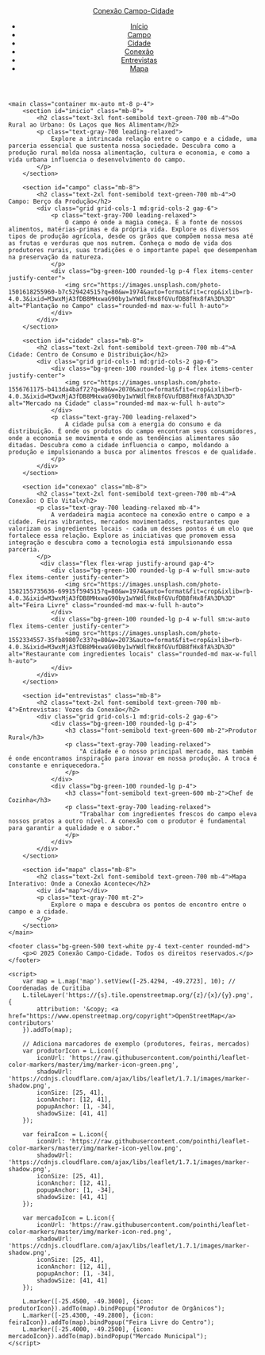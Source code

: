 <!DOCTYPE html>
<html lang="pt-BR">
<head>
    <meta charset="UTF-8">
    <meta name="viewport" content="width=device-width, initial-scale=1.0">
    <title>Conexão Campo-Cidade</title>
    <link href="https://fonts.googleapis.com/css2?family=Inter:wght@400;600;700&display=swap" rel="stylesheet">
    <script src="https://cdn.tailwindcss.com"></script>
    <style>
        /* Estilos personalizados para o mapa interativo (Leaflet) */
        #map {
            height: 400px;
            border-radius: 0.5rem;
            margin-bottom: 2rem;
        }
    </style>
    <link rel="stylesheet" href="https://unpkg.com/leaflet@1.7.1/dist/leaflet.css" />
    <script src="https://unpkg.com/leaflet@1.7.1/dist/leaflet.js"></script>
</head>
<body class="bg-gray-100 font-inter">
    <header class="bg-green-500 text-white py-4 flex justify-between items-center shadow-md sticky top-0 z-10 rounded-md">
        <div class="logo text-xl font-bold ml-4">
            <a href="#" class="hover:text-green-300 transition duration-300">Conexão Campo-Cidade</a>
        </div>
        <nav class="mr-4">
            <ul class="flex space-x-4">
                <li><a href="#inicio" class="hover:text-green-300 transition duration-300">Início</a></li>
                <li><a href="#campo" class="hover:text-green-300 transition duration-300">Campo</a></li>
                <li><a href="#cidade" class="hover:text-green-300 transition duration-300">Cidade</a></li>
                <li><a href="#conexao" class="hover:text-green-300 transition duration-300">Conexão</a></li>
                <li><a href="#entrevistas" class="hover:text-green-300 transition duration-300">Entrevistas</a></li>
                <li><a href="#mapa" class="hover:text-green-300 transition duration-300">Mapa</a></li>
            </ul>
        </nav>
    </header>

    <main class="container mx-auto mt-8 p-4">
        <section id="inicio" class="mb-8">
            <h2 class="text-3xl font-semibold text-green-700 mb-4">Do Rural ao Urbano: Os Laços que Nos Alimentam</h2>
            <p class="text-gray-700 leading-relaxed">
                Explore a intrincada relação entre o campo e a cidade, uma parceria essencial que sustenta nossa sociedade. Descubra como a produção rural molda nossa alimentação, cultura e economia, e como a vida urbana influencia o desenvolvimento do campo.
            </p>
        </section>

        <section id="campo" class="mb-8">
            <h2 class="text-2xl font-semibold text-green-700 mb-4">O Campo: Berço da Produção</h2>
            <div class="grid grid-cols-1 md:grid-cols-2 gap-6">
                <p class="text-gray-700 leading-relaxed">
                    O campo é onde a magia começa. É a fonte de nossos alimentos, matérias-primas e da própria vida. Explore os diversos tipos de produção agrícola, desde os grãos que compõem nossa mesa até as frutas e verduras que nos nutrem. Conheça o modo de vida dos produtores rurais, suas tradições e o importante papel que desempenham na preservação da natureza.
                </p>
                <div class="bg-green-100 rounded-lg p-4 flex items-center justify-center">
                    <img src="https://images.unsplash.com/photo-1501618255960-b7c529424515?q=80&w=1974&auto=format&fit=crop&ixlib=rb-4.0.3&ixid=M3wxMjA3fDB8MHxwaG90by1wYWdlfHx8fGVufDB8fHx8fA%3D%3D" alt="Plantação no Campo" class="rounded-md max-w-full h-auto">
                </div>
            </div>
        </section>

        <section id="cidade" class="mb-8">
            <h2 class="text-2xl font-semibold text-green-700 mb-4">A Cidade: Centro de Consumo e Distribuição</h2>
            <div class="grid grid-cols-1 md:grid-cols-2 gap-6">
                <div class="bg-green-100 rounded-lg p-4 flex items-center justify-center">
                    <img src="https://images.unsplash.com/photo-1556761175-b413da4baf72?q=80&w=2070&auto=format&fit=crop&ixlib=rb-4.0.3&ixid=M3wxMjA3fDB8MHxwaG90by1wYWdlfHx8fGVufDB8fHx8fA%3D%3D" alt="Mercado na Cidade" class="rounded-md max-w-full h-auto">
                </div>
                <p class="text-gray-700 leading-relaxed">
                    A cidade pulsa com a energia do consumo e da distribuição. É onde os produtos do campo encontram seus consumidores, onde a economia se movimenta e onde as tendências alimentares são ditadas. Descubra como a cidade influencia o campo, moldando a produção e impulsionando a busca por alimentos frescos e de qualidade.
                </p>
            </div>
        </section>

        <section id="conexao" class="mb-8">
            <h2 class="text-2xl font-semibold text-green-700 mb-4">A Conexão: O Elo Vital</h2>
            <p class="text-gray-700 leading-relaxed mb-4">
                A verdadeira magia acontece na conexão entre o campo e a cidade. Feiras vibrantes, mercados movimentados, restaurantes que valorizam os ingredientes locais - cada um desses pontos é um elo que fortalece essa relação. Explore as iniciativas que promovem essa integração e descubra como a tecnologia está impulsionando essa parceria.
            </p>
             <div class="flex flex-wrap justify-around gap-4">
                <div class="bg-green-100 rounded-lg p-4 w-full sm:w-auto flex items-center justify-center">
                    <img src="https://images.unsplash.com/photo-1582155735636-69915f594515?q=80&w=1974&auto=format&fit=crop&ixlib=rb-4.0.3&ixid=M3wxMjA3fDB8MHxwaG90by1wYWdlfHx8fGVufDB8fHx8fA%3D%3D" alt="Feira Livre" class="rounded-md max-w-full h-auto">
                </div>
                <div class="bg-green-100 rounded-lg p-4 w-full sm:w-auto flex items-center justify-center">
                    <img src="https://images.unsplash.com/photo-1552334557-35fb89807c33?q=80&w=2073&auto=format&fit=crop&ixlib=rb-4.0.3&ixid=M3wxMjA3fDB8MHxwaG90by1wYWdlfHx8fGVufDB8fHx8fA%3D%3D" alt="Restaurante com ingredientes locais" class="rounded-md max-w-full h-auto">
                </div>
            </div>
        </section>

        <section id="entrevistas" class="mb-8">
            <h2 class="text-2xl font-semibold text-green-700 mb-4">Entrevistas: Vozes da Conexão</h2>
            <div class="grid grid-cols-1 md:grid-cols-2 gap-6">
                <div class="bg-green-100 rounded-lg p-4">
                    <h3 class="font-semibold text-green-600 mb-2">Produtor Rural</h3>
                    <p class="text-gray-700 leading-relaxed">
                        "A cidade é o nosso principal mercado, mas também é onde encontramos inspiração para inovar em nossa produção. A troca é constante e enriquecedora."
                    </p>
                </div>
                <div class="bg-green-100 rounded-lg p-4">
                    <h3 class="font-semibold text-green-600 mb-2">Chef de Cozinha</h3>
                    <p class="text-gray-700 leading-relaxed">
                        "Trabalhar com ingredientes frescos do campo eleva nossos pratos a outro nível. A conexão com o produtor é fundamental para garantir a qualidade e o sabor."
                    </p>
                </div>
            </div>
        </section>

        <section id="mapa" class="mb-8">
            <h2 class="text-2xl font-semibold text-green-700 mb-4">Mapa Interativo: Onde a Conexão Acontece</h2>
            <div id="map"></div>
            <p class="text-gray-700 mt-2">
                Explore o mapa e descubra os pontos de encontro entre o campo e a cidade.
            </p>
        </section>
    </main>

    <footer class="bg-green-500 text-white py-4 text-center rounded-md">
        <p>©️ 2025 Conexão Campo-Cidade. Todos os direitos reservados.</p>
    </footer>

    <script>
        var map = L.map('map').setView([-25.4294, -49.2723], 10); // Coordenadas de Curitiba
        L.tileLayer('https://{s}.tile.openstreetmap.org/{z}/{x}/{y}.png', {
            attribution: '&copy; <a href="https://www.openstreetmap.org/copyright">OpenStreetMap</a> contributors'
        }).addTo(map);

        // Adiciona marcadores de exemplo (produtores, feiras, mercados)
        var produtorIcon = L.icon({
            iconUrl: 'https://raw.githubusercontent.com/pointhi/leaflet-color-markers/master/img/marker-icon-green.png',
            shadowUrl: 'https://cdnjs.cloudflare.com/ajax/libs/leaflet/1.7.1/images/marker-shadow.png',
            iconSize: [25, 41],
            iconAnchor: [12, 41],
            popupAnchor: [1, -34],
            shadowSize: [41, 41]
        });

        var feiraIcon = L.icon({
            iconUrl: 'https://raw.githubusercontent.com/pointhi/leaflet-color-markers/master/img/marker-icon-yellow.png',
            shadowUrl: 'https://cdnjs.cloudflare.com/ajax/libs/leaflet/1.7.1/images/marker-shadow.png',
            iconSize: [25, 41],
            iconAnchor: [12, 41],
            popupAnchor: [1, -34],
            shadowSize: [41, 41]
        });

        var mercadoIcon = L.icon({
            iconUrl: 'https://raw.githubusercontent.com/pointhi/leaflet-color-markers/master/img/marker-icon-red.png',
            shadowUrl: 'https://cdnjs.cloudflare.com/ajax/libs/leaflet/1.7.1/images/marker-shadow.png',
            iconSize: [25, 41],
            iconAnchor: [12, 41],
            popupAnchor: [1, -34],
            shadowSize: [41, 41]
        });

        L.marker([-25.4500, -49.3000], {icon: produtorIcon}).addTo(map).bindPopup("Produtor de Orgânicos");
        L.marker([-25.4300, -49.2800], {icon: feiraIcon}).addTo(map).bindPopup("Feira Livre do Centro");
        L.marker([-25.4000, -49.2500], {icon: mercadoIcon}).addTo(map).bindPopup("Mercado Municipal");
    </script>
</body>
</html>
